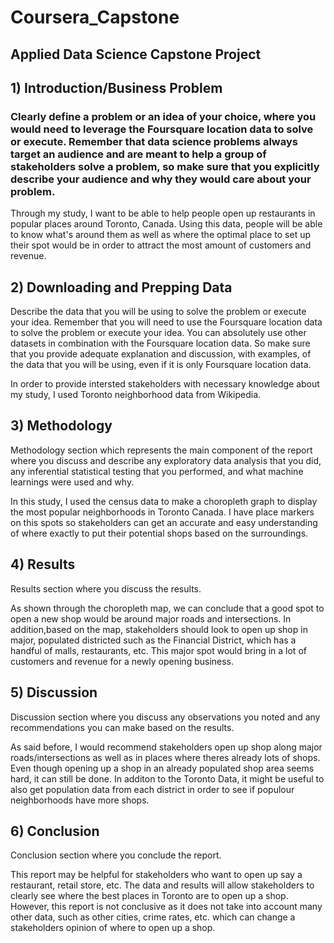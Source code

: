 # Coursera_Capstone

## Applied Data Science Capstone Project

## 1) Introduction/Business Problem

### Clearly define a problem or an idea of your choice, where you would need to leverage the Foursquare location data to solve or execute. Remember that data science problems always target an audience and are meant to help a group of stakeholders solve a problem, so make sure that you explicitly describe your audience and why they would care about your problem.

Through my study, I want to be able to help people open up restaurants in popular places around Toronto, Canada. Using this data, people will be able to know what's around them as well as where the optimal place to set up their spot would be in order to attract the most amount of customers and revenue. 

## 2) Downloading and Prepping Data
Describe the data that you will be using to solve the problem or execute your idea. Remember that you will need to use the Foursquare location data to solve the problem or execute your idea. You can absolutely use other datasets in combination with the Foursquare location data. So make sure that you provide adequate explanation and discussion, with examples, of the data that you will be using, even if it is only Foursquare location data.

In order to provide intersted stakeholders with necessary knowledge about my study, I used Toronto neighborhood data from Wikipedia. 

## 3) Methodology
Methodology section which represents the main component of the report where you discuss and describe any exploratory data analysis that you did, any inferential statistical testing that you performed, and what machine learnings were used and why.

In this study, I used the census data to make a choropleth graph to display the most popular neighborhoods in Toronto Canada. I have place markers on this spots so stakeholders can get an accurate and easy understanding of where exactly to put their potential shops based on the surroundings.

## 4) Results
Results section where you discuss the results.

As shown through the choropleth map, we can conclude that a good spot to open a new shop would be around major roads and intersections. In addition,based on the map, stakeholders should look to open up shop in major, populated districted such as the Financial District, which has a handful of malls, restaurants, etc. This major spot would bring in a lot of customers and revenue for a newly opening business. 

## 5) Discussion
Discussion section where you discuss any observations you noted and any recommendations you can make based on the results.

As said before, I would recommend stakeholders open up shop along major roads/intersections as well as in places where theres already lots of shops. Even though opening up a shop in an already populated shop area seems hard, it can still be done. In additon to the Toronto Data, it might be useful to also get population data from each district in order to see if populour neighborhoods have more shops. 

## 6) Conclusion
Conclusion section where you conclude the report.

This report may be helpful for stakeholders who want to open up say a restaurant, retail store, etc. The data and results will allow stakeholders to clearly see where the best places in Toronto are to open up a shop. However, this report is not conclusive as it does not take into account many other data, such as other cities, crime rates, etc. which can change a stakeholders opinion of where to open up a shop. 
